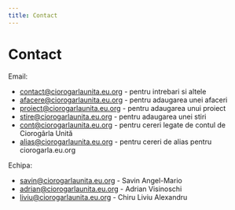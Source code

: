 ```yaml
---
title: Contact
---
```


# Contact

Email:

* [contact@ciorogarlaunita.eu.org](mailto:contact@ciorogarlaunita.eu.org) - pentru intrebari si altele
* [afacere@ciorogarlaunita.eu.org](mailto:afacere@ciorogarlaunita.eu.org) - pentru adaugarea unei afaceri
* [proiect@ciorogarlaunita.eu.org](mailto:proiect@ciorogarlaunita.eu.org) - pentru adaugarea unui proiect
* [stire@ciorogarlaunita.eu.org](mailto:stire@ciorogarlaunita.eu.org) - pentru adaugarea unei stiri
* [cont@ciorogarlaunita.eu.org](mailto:cont@ciorogarlaunita.eu.org) - pentru cereri legate de contul de Ciorogârla Unită
* [alias@ciorogarlaunita.eu.org](mailto:alias@ciorogarlaunita.eu.org) - pentru cereri de alias pentru ciorogarla.eu.org

Echipa:

* [savin@ciorogarlaunita.eu.org](mailto:savin@ciorogarlaunita.eu.org) - Savin Angel-Mario
* [adrian@ciorogarlaunita.eu.org](maito:adrian@ciorogarlaunita.eu.org) - Adrian Visinoschi
* [liviu@ciorogarlaunita.eu.org](maito:liviu@ciorogarlaunita.eu.org) - Chiru Liviu Alexandru
